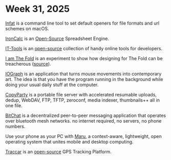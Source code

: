 # Week 31, 2025

[Infat](https://github.com/philocalyst/infat) is a command line tool to set default openers for file formats and url schemes on macOS.

[IronCalc](https://www.ironcalc.com) is an [Open-Source](https://github.com/ironcalc/IronCalc/) Spreadsheet Engine.

[IT-Tools](https://it-tools.tech) is an [open-source](https://github.com/CorentinTh/it-tools/) collection of handy online tools for developers.

[I am The Fold](https://iamthefold.com) is an experiment to show how designing for The Fold can be treacherous ([source](https://github.com/iest/i-am-the-fold)).

[IOGraph](https://iographica.com) is an application that turns mouse movements into contemporary art. The idea is that you have the program running in the background while doing your usual daily stuff at the computer. 

[CopyParty](https://github.com/9001/copyparty) is a portable file server with accelerated resumable uploads, dedup, WebDAV, FTP, TFTP, zeroconf, media indexer, thumbnails++ all in one file.

[BitChat](https://bitchat.free) is a decentralized peer-to-peer messaging application that operates over bluetooth mesh networks. no internet required, no servers, no phone numbers.

Use your phone as your PC with [Maru](https://maruos.com), a context-aware, lightweight, open operating system that unites mobile and desktop computing.

[Traccar](https://www.traccar.org) is an [open-source](https://github.com/traccar) GPS Tracking Platform.
